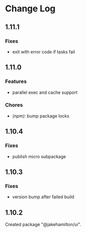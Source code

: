 # Change Log

## 1.11.1

### Fixes

- exit with error code if tasks fail


## 1.11.0

### Features

- parallel exec and cache support


### Chores

- _(npm)_: bump package locks


## 1.10.4

### Fixes

- publish micro subpackage


## 1.10.3

### Fixes

- version bump after failed build


## 1.10.2

Created package "@jakehamilton/ui".

